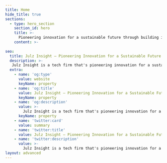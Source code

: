 ```yaml
---
title: Home
hide_title: true
sections:
  - type: hero_section
    section_id: hero
    title: >-
      Pioneering innovation for a sustainable future through building impactful products, brands and solutions.
    content: >- 
    
seo:
  title: Julz Insight — Pioneering Innovation for a Sustainable Future
  description: >-
   Julz Insight is a tech firm that's pioneering innovation for a sustainable future by building impactful products, brands, and solutions
  extra:
    - name: 'og:type'
      value: website
      keyName: property
    - name: 'og:title'
      value: Julz Insight — Pioneering Innovation for a Sustainable Future
      keyName: property
    - name: 'og:description'
      value: >-
        Julz Insight is a tech firm that's pioneering innovation for a sustainable future by building impactful products, brands, and solutions
      keyName: property
    - name: 'twitter:card'
      value: summary
    - name: 'twitter:title'
      value: Julz Insight — Pioneering Innovation for a Sustainable Future
    - name: 'twitter:description'
      value: >-
        Julz Insight is a tech firm that's pioneering innovation for a sustainable future by building impactful products, brands, and solutions
layout: advanced
---
```

